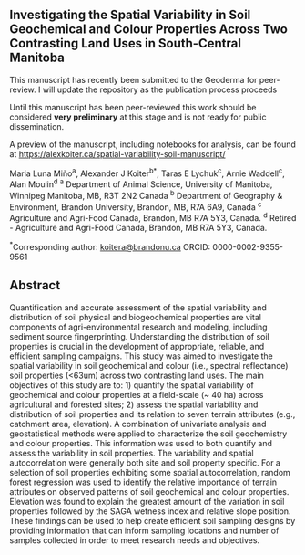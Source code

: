 ## Investigating the Spatial Variability in Soil Geochemical and Colour Properties Across Two Contrasting Land Uses in South-Central Manitoba

This manuscript has recently been submitted to the Geoderma for peer-review. I will update the repository as the publication process proceeds

Until this manuscript has been peer-reviewed this work should be considered **very preliminary** at this stage and is not ready for public dissemination.

A preview of the manuscript, including notebooks for analysis, can be found at <https://alexkoiter.ca/spatial-variability-soil-manuscript/>


Maria Luna Miño<sup>a</sup>, Alexander J Koiter<sup>b*</sup>, Taras E Lychuk<sup>c</sup>, Arnie Waddell<sup>c</sup>, Alan Moulin<sup>d</sup>
<sup>a</sup> Department of Animal Science, University of Manitoba, Winnipeg Manitoba, MB, R3T 2N2 Canada
<sup>b</sup> Department of Geography & Environment, Brandon University, Brandon, MB, R7A 6A9, Canada
<sup>c</sup> Agriculture and Agri-Food Canada, Brandon, MB R7A 5Y3, Canada.
<sup>d</sup> Retired - Agriculture and Agri-Food Canada, Brandon, MB R7A 5Y3, Canada.

<sup>*</sup>Corresponding author: koitera@brandonu.ca
ORCID: 0000-0002-9355-9561

## Abstract

Quantification and accurate assessment of the spatial variability and distribution of soil physical and biogeochemical properties are vital components of agri-environmental research and modeling, including sediment source fingerprinting. Understanding the distribution of soil properties is crucial in the development of appropriate, reliable, and efficient sampling campaigns. This study was aimed to investigate the spatial variability in soil geochemical and colour (i.e., spectral reflectance) soil properties (<63um) across two contrasting land uses. The main objectives of this study are to: 1) quantify the spatial variability of geochemical and colour properties at a field-scale (~ 40 ha) across agricultural and forested sites; 2) assess the spatial variability and distribution of soil properties and its relation to seven terrain attributes (e.g., catchment area, elevation). A combination of univariate analysis and geostatistical methods were applied to characterize the soil geochemistry and colour properties. This information was used to both quantify and assess the variability in soil properties. The variability and spatial autocorrelation were generally both site and soil property specific. For a selection of soil properties exhibiting some spatial autocorrelation, random forest regression was used to identify the relative importance of terrain attributes on observed patterns of soil geochemical and colour properties. Elevation was found to explain the greatest amount of the variation in soil properties followed by the SAGA wetness index and relative slope position. These findings can be used to help create efficient soil sampling designs by providing information that can inform sampling locations and number of samples collected in order to meet research needs and objectives.


